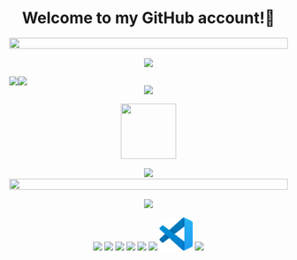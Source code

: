 <div align="center">
  <h1> Welcome to my GitHub account!👋 </h1>
</div>

<!--📏LINE-->
<img src="https://i.imgur.com/dBaSKWF.gif" height="20" width="100%">

<!--📊💬STATTITLE / 🌐WEBSITE: https://textanim.com/ -->
<p align="center">
<img src="https://i.imgur.com/YCw47Dm.gif">

<div style="display: flex; flex-direction: row;">
 <img class="img" src="https://github-readme-stats.vercel.app/api?username=milkeles&show_icons=true&border_color=92B304&theme=merko" />
 <img class="img" src="https://streak-stats.demolab.com/?user=milkeles&border=92B304&theme=merko" />
</div>

<div align = "center">
   <img class="img" src="https://github-readme-stats.vercel.app/api/top-langs/?username=milkeles&layout=compact&show_icons=true&border_color=92B304&theme=merko" />
<div>

<!--🏆TROPHYGIF-->
<p align="center">
<img src="https://media.tenor.com/0ENB5HuTH0gAAAAi/trophy-beker.gif"  width="100px" height="100px"></p>



<div align="center">
  <img class="img" src="https://github-profile-trophy.vercel.app/?username=milkeles&theme=matrix&no-frame=true&title=Commits,Stars,Issues,Repositories&column=4" />
</div>

<img src="https://i.imgur.com/dBaSKWF.gif" height="20" width="100%">

<!--🤔INTERESTTITLE-->
<p align="center">
<img src="https://i.imgur.com/ozEwbHs.gif">

<!--🖼️🖼️INTERSTLOGOS-->
<p align="center">
<img src="https://cdn.worldvectorlogo.com/logos/c--4.svg" width="60">
<img src="https://www.vectorlogo.zone/logos/python/python-icon.svg" width="60">
<img src="https://www.vectorlogo.zone/logos/unity3d/unity3d-icon.svg" width="60">
<img src="https://upload.wikimedia.org/wikipedia/commons/1/18/ISO_C%2B%2B_Logo.svg" width="60">
<img src="https://upload.wikimedia.org/wikipedia/commons/thumb/e/eb/Roblox_Studio_logo_-_2022.svg/478px-Roblox_Studio_logo_-_2022.svg.png?20221115153004" width="60">
<img src="https://www.vectorlogo.zone/logos/adobe_illustrator/adobe_illustrator-icon.svg" width="60">
<img src="https://raw.githubusercontent.com/github/explore/80688e429a7d4ef2fca1e82350fe8e3517d3494d/topics/visual-studio-code/visual-studio-code.png" width="60">
<img src="https://www.vectorlogo.zone/logos/github/github-icon.svg" width="60">
</h4>
